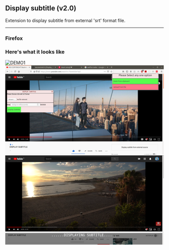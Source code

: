 ## Display subtitle (v2.0)
Extension to display subtitle from external 'srt' format file.

---
### Firefox


### Here's what it looks like

![DEMO1](./demo1.png)\
![DEMO2](./demo2.png)\
![DEMO3](./demo3.png)


